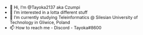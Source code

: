 - 👋 Hi, I’m @Tayoka2137 aka Czumpi
- 👀 I’m interested in a lotta different stuff
- 🌱 I’m currently studying Teleinformatics @ Silesian University of Technology in Gliwice, Poland
- 📫 How to reach me - Discord - Tayoka#8600
